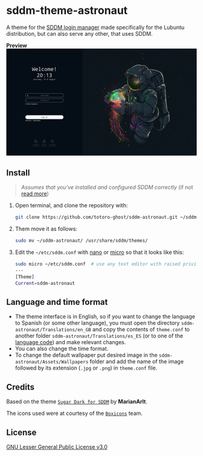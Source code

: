 # sddm-theme-astronaut

A theme for the [SDDM login manager](https://github.com/sddm/sddm) made specifically for the Lubuntu distribution, but can also serve any other, that uses SDDM.

**Preview**
![Theme with Lubuntu Wallpaper](preview.png)

## Install

> _Assumes that you've installed and configured SDDM correctly_ (if not [read more](https://wiki.archlinux.org/title/SDDM))

1. Open terminal, and clone the repository with:

   ```sh
   git clone https://github.com/totoro-ghost/sddm-astronaut.git ~/sddm-astronaut/
   ```

2. Them move it as follows:

   ```sh
   sudo mv ~/sddm-astronaut/ /usr/share/sddm/themes/
   ```

3. Edit the `~/etc/sddm.conf` with [nano](https://www.nano-editor.org) or [micro](https://micro-editor.github.io) so that it looks like this:

   ```sh
   sudo micro ~/etc/sddm.conf  # use any text editor with raised privileges
   ---
   [Theme]
   Current=sddm-astronaut
   ```

## Language and time format

- The theme interface is in English, so if you want to change the language to Spanish (or some other language), you must open the directory `sddm-astronaut/Translations/en_GB` and copy the contents of `theme.conf` to another folder `sddm-astronaut/Translations/es_ES` (or to one of the [language code](https://www.fincher.org/Utilities/CountryLanguageList.shtml)) and make relevant changes.
- You can also change the time format.
- To change the default wallpaper put desired image in the `sddm-astronaut/Assets/Wallpapers` folder and add the name of the image followed by its extension (`.jpg` or `.png`) in `theme.conf` file.

## Credits

Based on the theme [`Sugar Dark for SDDM`](https://github.com/MarianArlt/sddm-sugar-dark) by **MarianArlt**.

The icons used were at courtesy of the [`Boxicons`](https://boxicons.com/) team.

## License

[GNU Lesser General Public License v3.0](LICENSE)
